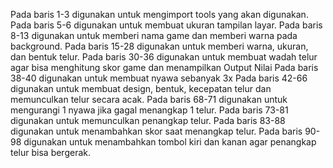 Pada baris 1-3 digunakan untuk mengimport tools yang akan digunakan.
Pada baris 5-6 digunakan untuk membuat ukuran tampilan layar.
Pada baris 8-13 digunakan untuk memberi nama game dan memberi warna pada background.
Pada baris 15-28 digunakan untuk memberi warna, ukuran, dan bentuk telur.
Pada baris 30-36 digunakan untuk membuat wadah telur agar bisa menghitung skor game dan menampilkan Output Nilai
Pada baris 38-40 digunakan untuk membuat nyawa sebanyak 3x
Pada baris 42-66 digunakan untuk membuat design, bentuk, kecepatan telur dan memunculkan telur secara acak.
Pada baris 68-71 digunakan untuk  mengurangi 1 nyawa jika gagal menangkap 1 telur.
Pada baris 73-81 digunakan untuk memunculkan penangkap telur.
Pada baris 83-88 digunakan untuk menambahkan skor saat menangkap telur.
Pada baris 90-98 digunakan untuk menambahkan tombol kiri dan kanan agar penangkap telur bisa bergerak.

